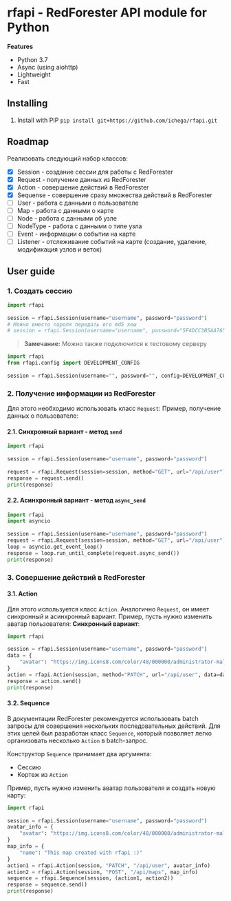 # rfapi - RedForester API module for Python  
  
**Features**  
  
- Python 3.7
- Async (using aiohttp)  
- Lightweight  
- Fast  
  
## Installing  
  
1. Install with PIP `pip install git+https://github.com/ichega/rfapi.git`  

## Roadmap
Реализовать следующий набор классов:
- [x] Session - создание сессии для работы с RedForester
- [x] Request - получение данных из RedForester
- [x] Action - совершение действий в RedForester
- [x] Sequense - совершение сразу множества действий в RedForester 
- [ ] User - работа с данными о пользователе
- [ ] Map - работа с данными о карте
- [ ] Node - работа с данными об узле
- [ ] NodeType - работа с данными о типе узла
- [ ] Event - информации о событии на карте
- [ ] Listener - отслеживание событий на карте (создание, удаление, модификация узлов и веток)
  
##   User guide 
### 1. Создать сессию 

```python  
import rfapi  
  
session = rfapi.Session(username="username", password="password")
# Можно вместо пароля передать его md5 хеш
# session = rfapi.Session(username="username", password="5F4DCC3B5AA765D61D8327DEB882CF99", use_md5=True)
```
> **Замечание:** Можно также подключится к тестовому серверу
```python  
import rfapi  
from rfapi.config import DEVELOPMENT_CONFIG  
  
session = rfapi.Session(username="", password="", config=DEVELOPMENT_CONFIG)
```
### 2. Получение информации из RedForester
Для этого необходимо использовать класс `Request`:
Пример, получение данных о пользователе:
#### 2.1. Синхронный вариант - метод `send`
```python
import rfapi  
  
session = rfapi.Session(username="username", password="password")  
  
request = rfapi.Request(session=session, method="GET", url="/api/user")  
response = request.send()  
print(response)
```
#### 2.2. Асинхронный вариант - метод `async_send`
```python
import rfapi  
import asyncio  
  
session = rfapi.Session(username="username", password="password")  
request = rfapi.Request(session=session, method="GET", url="/api/user")  
loop = asyncio.get_event_loop()  
response = loop.run_until_complete(request.async_send())  
print(response)
```

### 3. Совершение действий в RedForester 
#### 3.1. Action
Для этого используется класс `Action`.  Аналогично `Request`, он имеет синхронный и асинхронный вариант.
Пример, пусть нужно изменить аватар пользователя:
**Синхронный вариант**:
```python
import rfapi  
  
session = rfapi.Session(username="username", password="password")  
data = {  
    "avatar": "https://img.icons8.com/color/48/000000/administrator-male.png",  
}  
action = rfapi.Action(session, method="PATCH", url="/api/user", data=data)  
response = action.send()  
print(response)
```
#### 3.2.  Sequence
В документации RedForester рекомендуется использовать batch запросы для совершения нескольких последовательных действий. Для этих целей был разработан класс `Sequence`, который позволяет легко организовать несколько `Action` в batch-запрос. 

Конструктор `Sequence` принимает два аргумента:
- Сессию
- Кортеж из `Action`

Пример, пусть нужно изменить аватар пользователя и создать новую карту:
```python
import rfapi  
  
session = rfapi.Session(username="username", password="password")  
avatar_info = {  
    "avatar": "https://img.icons8.com/color/48/000000/administrator-male.png",  
}  
map_info = {  
    "name": "This map created with rfapi :)"  
}  
action1 = rfapi.Action(session, "PATCH", "/api/user", avatar_info)  
action2 = rfapi.Action(session, "POST", "/api/maps", map_info)  
sequence = rfapi.Sequence(session, (action1, action2))  
response = sequence.send()  
print(response)
```
